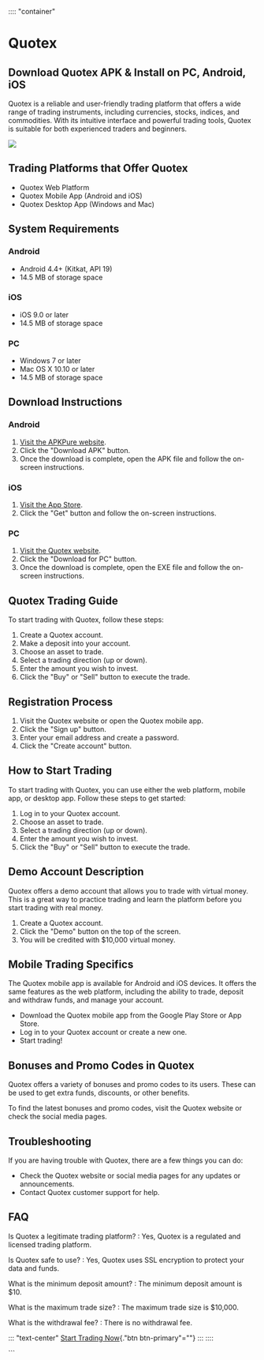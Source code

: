 :::: \"container\"
# Quotex

## Download Quotex APK & Install on PC, Android, iOS

Quotex is a reliable and user-friendly trading platform that offers a
wide range of trading instruments, including currencies, stocks,
indices, and commodities. With its intuitive interface and powerful
trading tools, Quotex is suitable for both experienced traders and
beginners.

[![](https://static.quotex.io/files/1_en/300_250.jpg)](https://traff.sbs/brokerqxsignupf)

## Trading Platforms that Offer Quotex

-   Quotex Web Platform
-   Quotex Mobile App (Android and iOS)
-   Quotex Desktop App (Windows and Mac)

## System Requirements

### Android

-   Android 4.4+ (Kitkat, API 19)
-   14.5 MB of storage space

### iOS

-   iOS 9.0 or later
-   14.5 MB of storage space

### PC

-   Windows 7 or later
-   Mac OS X 10.10 or later
-   14.5 MB of storage space

## Download Instructions

### Android

1.  [Visit the APKPure
    website](\%22https://apksure.net/quotex-trading\%22).
2.  Click the "Download APK" button.
3.  Once the download is complete, open the APK file and follow the
    on-screen instructions.

### iOS

1.  [Visit the App
    Store](\%22https://apps.apple.com/app/quotex-trading/id1450190215\%22).
2.  Click the "Get" button and follow the on-screen instructions.

### PC

1.  [Visit the Quotex
    website](\%22https://quotex.io/en/trading-platforms\%22).
2.  Click the "Download for PC" button.
3.  Once the download is complete, open the EXE file and follow the
    on-screen instructions.

## Quotex Trading Guide

To start trading with Quotex, follow these steps:

1.  Create a Quotex account.
2.  Make a deposit into your account.
3.  Choose an asset to trade.
4.  Select a trading direction (up or down).
5.  Enter the amount you wish to invest.
6.  Click the "Buy" or "Sell" button to execute the trade.

## Registration Process

1.  Visit the Quotex website or open the Quotex mobile app.
2.  Click the "Sign up" button.
3.  Enter your email address and create a password.
4.  Click the "Create account" button.

## How to Start Trading

To start trading with Quotex, you can use either the web platform,
mobile app, or desktop app. Follow these steps to get started:

1.  Log in to your Quotex account.
2.  Choose an asset to trade.
3.  Select a trading direction (up or down).
4.  Enter the amount you wish to invest.
5.  Click the "Buy" or "Sell" button to execute the trade.

## Demo Account Description

Quotex offers a demo account that allows you to trade with virtual
money. This is a great way to practice trading and learn the platform
before you start trading with real money.

1.  Create a Quotex account.
2.  Click the "Demo" button on the top of the screen.
3.  You will be credited with \$10,000 virtual money.

## Mobile Trading Specifics

The Quotex mobile app is available for Android and iOS devices. It
offers the same features as the web platform, including the ability to
trade, deposit and withdraw funds, and manage your account.

-   Download the Quotex mobile app from the Google Play Store or App
    Store.
-   Log in to your Quotex account or create a new one.
-   Start trading!

## Bonuses and Promo Codes in Quotex

Quotex offers a variety of bonuses and promo codes to its users. These
can be used to get extra funds, discounts, or other benefits.

To find the latest bonuses and promo codes, visit the Quotex website or
check the social media pages.

## Troubleshooting

If you are having trouble with Quotex, there are a few things you can
do:

-   Check the Quotex website or social media pages for any updates or
    announcements.
-   Contact Quotex customer support for help.

## FAQ

Is Quotex a legitimate trading platform?
:   Yes, Quotex is a regulated and licensed trading platform.

Is Quotex safe to use?
:   Yes, Quotex uses SSL encryption to protect your data and funds.

What is the minimum deposit amount?
:   The minimum deposit amount is \$10.

What is the maximum trade size?
:   The maximum trade size is \$10,000.

What is the withdrawal fee?
:   There is no withdrawal fee.

::: \"text-center\"
[Start Trading Now](\%22https://traff.sbs/quotexonelink\%22){."btn
btn-primary"=""}
:::
::::

\`\`\`

